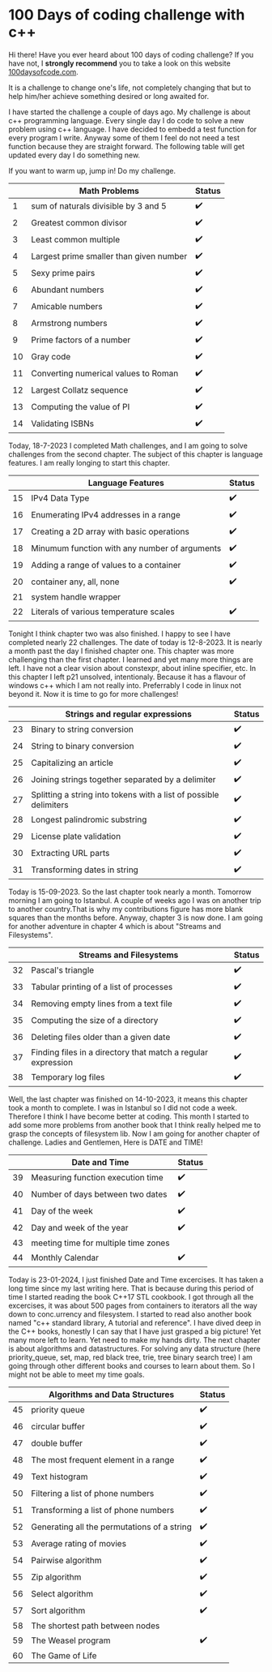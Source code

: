 # 100 Days of coding challenge with c++
Hi there! Have you ever heard about 100 days of coding challenge? If you have not, I **strongly recommend** you to take a look on this website [100daysofcode.com](100daysofcode.com).

It is a challenge to change one's life, not completely changing that but to help him/her achieve something desired or long awaited for.

I have started the challenge a couple of days ago. My challenge is about c++ programming language. Every single day I do code to solve a new problem using c++ language. I have decided to embedd a test function for every program I write. Anyway some of them I feel do not need a test function because they are straight forward.
The following table will get updated every day I do something new. 

If you want to warm up, jump in! Do my challenge.


|   |                Math Problems            |  Status |
|---|-----------------------------------------|--------------------|
|1  | sum of naturals divisible by 3 and 5    | :heavy_check_mark: |
|2  | Greatest common divisor                 | :heavy_check_mark: |
|3  | Least common multiple                   | :heavy_check_mark: |
|4  | Largest prime smaller than given number | :heavy_check_mark: |
|5  | Sexy prime pairs                        | :heavy_check_mark: |
|6  | Abundant numbers                        | :heavy_check_mark: |
|7  | Amicable numbers                        | :heavy_check_mark: |
|8  | Armstrong numbers                       | :heavy_check_mark: |
|9  | Prime factors of a number               | :heavy_check_mark: |
|10 | Gray code                               | :heavy_check_mark: |
|11 | Converting numerical values to Roman    | :heavy_check_mark: |
|12 | Largest Collatz sequence                | :heavy_check_mark: |
|13 | Computing the value of PI               | :heavy_check_mark: |
|14 | Validating ISBNs                        | :heavy_check_mark: |

Today, 18-7-2023 I completed Math challenges, and I am going to solve challenges from the second chapter. The subject of this chapter is language features. I am really longing to start this chapter.


|   |                Language Features        |  Status            |
|---|-----------------------------------------|--------------------|
|15  | IPv4 Data Type     | :heavy_check_mark: |
|16  | Enumerating IPv4 addresses in a range         | :heavy_check_mark: |
|17  | Creating a 2D array with basic operations     | :heavy_check_mark: |
|18  | Minumum function with any number of arguments |:heavy_check_mark:  |
|19  | Adding a range of values to a container       | :heavy_check_mark: |
|20 | container any, all, none                       | :heavy_check_mark: |
|21  | system handle wrapper                | |
|22  | Literals of various temperature scales  | :heavy_check_mark: |

Tonight I think chapter two was also finished. I happy to see I have completed nearly 22 challenges. The date of today is 12-8-2023.
It is nearly a month past the day I finished chapter one. This chapter was more challenging than the first chapter. I learned and yet many more things are left. I have not a clear vision about constexpr, about inline specifier, etc.
In this chapter I left p21 unsolved, intentionaly. Because it has a flavour of windows c++ which I am not really into. Preferrably I code in linux not beyond it.
Now it is time to go for more challenges!

|   |                Strings and regular expressions        |  Status            |
|---|-----------------------------------------|--------------------|
|23  | Binary to string conversion     | :heavy_check_mark: |
|24  | String to binary conversion         | :heavy_check_mark: |
|25  | Capitalizing an article     |:heavy_check_mark: |
|26  | Joining strings together separated by a delimiter | :heavy_check_mark: |
|27  | Splitting a string into tokens with a list of possible delimiters       | :heavy_check_mark: |
|28  | Longest palindromic substring                      | :heavy_check_mark: |
|29  | License plate validation                | :heavy_check_mark: |
|30  | Extracting URL parts  | :heavy_check_mark: |
|31  | Transforming dates in string  | :heavy_check_mark: |


Today is 15-09-2023. So the last chapter took nearly a month. Tomorrow morning I am going to Istanbul. A couple of weeks ago I was on another trip to another country.That is why my contributions figure has more blank squares than the months before. Anyway, chapter 3 is now done. I am going for another adventure in chapter 4 which is about "Streams and Filesystems".

|   |                Streams and Filesystems        |  Status            |
|---|-----------------------------------------|--------------------|
|32  | Pascal's triangle     | :heavy_check_mark: |
|33  | Tabular printing of a list of processes         | :heavy_check_mark: |
|34  | Removing empty lines from a text file     | :heavy_check_mark: |
|35  | Computing the size of a directory | :heavy_check_mark: |
|36  | Deleting files older than a given date       | :heavy_check_mark:  |
|37  | Finding files in a directory that match a regular expression | :heavy_check_mark:   |
|38  | Temporary log files | :heavy_check_mark:  |

Well, the last chapter was finished on 14-10-2023, it means this chapter took a month to complete. I was in Istanbul so I did not code a week. Therefore I think I have become better at coding. This month I started to add some more problems from another book that I think really helped me to grasp the concepts of filesystem lib. Now I am going for another chapter of challenge. Ladies and Gentlemen, Here is DATE and TIME!

|   |                Date and Time        |  Status            |
|---|-----------------------------------------|--------------------|
|39  | Measuring function execution time     | :heavy_check_mark: |
|40  | Number of days between two dates | :heavy_check_mark: |
|41  | Day of the week     | :heavy_check_mark: |
|42  | Day and week of the year | :heavy_check_mark: |
|43  | meeting time for multiple time zones| |
|44  | Monthly Calendar | :heavy_check_mark: |

Today is 23-01-2024, I just finished Date and Time excercises. It has taken a long time since my last writing here. That is because during this period of time I started reading the book C++17 STL cookbook. I got through all the excercises, it was about 500 pages from containers to iterators all the way down to conc.urrency and filesystem. I started to read also another book named "c++ standard library, A tutorial and reference". I have dived deep in the C++ books, honestly I can say that I have just grasped a big picture! Yet many more left to learn. Yet need to make my hands dirty. The next chapter is about algorithms and datastructures. For solving any data structure (here priority_queue, set, map, red black tree, trie, tree binary search tree) I am going through other different books and courses to learn about them. So I might not be able to meet my time goals.

|   |                Algorithms and Data Structures       |  Status            |
|---|-----------------------------------------|--------------------|
|45  | priority queue | :heavy_check_mark: |
|46  | circular buffer | :heavy_check_mark: |
|47  | double buffer     | :heavy_check_mark: |
|48  | The most frequent element in a range | :heavy_check_mark: |
|49  | Text histogram | :heavy_check_mark: |
|50  | Filtering a list of phone numbers | :heavy_check_mark: |
|51  | Transforming a list of phone numbers | :heavy_check_mark: |
|52  | Generating all the permutations of a string | :heavy_check_mark: |
|53  | Average rating of movies| :heavy_check_mark: |
|54  | Pairwise algorithm | :heavy_check_mark: |
|55  | Zip algorithm | :heavy_check_mark: |
|56  | Select algorithm | :heavy_check_mark: |
|57  | Sort algorithm | :heavy_check_mark: |
|58  | The shortest path between nodes |  |
|59  | The Weasel program | :heavy_check_mark: |
|60  | The Game of Life |  |
